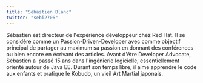 ```yaml
---
title: "Sébastien Blanc"
twitter: "sebi2706"
---
```


Sébastien est directeur de l'expérience développeur chez Red Hat. Il se
considère comme un Passion-Driven-Developer avec comme objectif
principal de partager au maximum sa passion en donnant des conférences
ou bien encore en écrivant des articles. Avant d'être Developer
Advocate, Sébastien a  passé 15 ans dans l'ingénierie logicielle,
essentiellement orienté autour de Java EE. Durant son temps libre, il
aime apprendre le code aux enfants et pratique le Kobudo, un vieil Art
Martial japonais.
